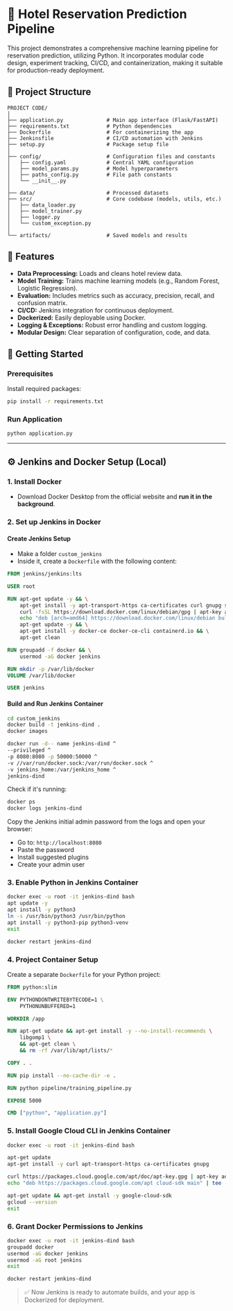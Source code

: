 # 🏨 Hotel Reservation Prediction Pipeline
This project demonstrates a comprehensive machine learning pipeline for reservation prediction, utilizing Python. It incorporates modular code design, experiment tracking, CI/CD, and containerization, making it suitable for production-ready deployment.

## 📁 Project Structure

```
PROJECT CODE/
│
├── application.py              # Main app interface (Flask/FastAPI)
├── requirements.txt            # Python dependencies
├── Dockerfile                  # For containerizing the app
├── Jenkinsfile                 # CI/CD automation with Jenkins
├── setup.py                    # Package setup file
│
├── config/                     # Configuration files and constants
│   ├── config.yaml             # Central YAML configuration
│   ├── model_params.py         # Model hyperparameters
│   ├── paths_config.py         # File path constants
│   └── __init__.py
│
├── data/                       # Processed datasets
├── src/                        # Core codebase (models, utils, etc.)
│   ├── data_loader.py
│   ├── model_trainer.py
│   ├── logger.py
│   └── custom_exception.py
│
└── artifacts/                  # Saved models and results
```

## 🔧 Features

- **Data Preprocessing:** Loads and cleans hotel review data.
- **Model Training:** Trains machine learning models (e.g., Random Forest, Logistic Regression).
- **Evaluation:** Includes metrics such as accuracy, precision, recall, and confusion matrix.
- **CI/CD:** Jenkins integration for continuous deployment.
- **Dockerized:** Easily deployable using Docker.
- **Logging & Exceptions:** Robust error handling and custom logging.
- **Modular Design:** Clear separation of configuration, code, and data.

## 🚀 Getting Started

### Prerequisites

Install required packages:

```bash
pip install -r requirements.txt
```

### Run Application

```bash
python application.py
```
---

## ⚙️ Jenkins and Docker Setup (Local)

### 1. Install Docker

- Download Docker Desktop from the official website and **run it in the background**.

### 2. Set up Jenkins in Docker

#### Create Jenkins Setup

- Make a folder `custom_jenkins`
- Inside it, create a `Dockerfile` with the following content:

```dockerfile
FROM jenkins/jenkins:lts

USER root

RUN apt-get update -y && \
    apt-get install -y apt-transport-https ca-certificates curl gnupg software-properties-common && \
    curl -fsSL https://download.docker.com/linux/debian/gpg | apt-key add - && \
    echo "deb [arch=amd64] https://download.docker.com/linux/debian bullseye stable" > /etc/apt/sources.list.d/docker.list && \
    apt-get update -y && \
    apt-get install -y docker-ce docker-ce-cli containerd.io && \
    apt-get clean

RUN groupadd -f docker && \
    usermod -aG docker jenkins

RUN mkdir -p /var/lib/docker
VOLUME /var/lib/docker

USER jenkins
```

#### Build and Run Jenkins Container

```bash
cd custom_jenkins
docker build -t jenkins-dind .
docker images

docker run -d-- name jenkins-dind ^
--privileged ^
-p 8080:8080 -p 50000:50000 ^
-v //var/run/docker.sock:/var/run/docker.sock ^
-v jenkins_home:/var/jenkins_home ^
jenkins-dind
```

Check if it's running:

```bash
docker ps
docker logs jenkins-dind
```

Copy the Jenkins initial admin password from the logs and open your browser:

- Go to: `http://localhost:8080`
- Paste the password
- Install suggested plugins
- Create your admin user

### 3. Enable Python in Jenkins Container

```bash
docker exec -u root -it jenkins-dind bash
apt update -y
apt install -y python3
ln -s /usr/bin/python3 /usr/bin/python
apt install -y python3-pip python3-venv
exit

docker restart jenkins-dind
```

### 4. Project Container Setup

Create a separate `Dockerfile` for your Python project:

```dockerfile
FROM python:slim

ENV PYTHONDONTWRITEBYTECODE=1 \
    PYTHONUNBUFFERED=1

WORKDIR /app

RUN apt-get update && apt-get install -y --no-install-recommends \
    libgomp1 \
    && apt-get clean \
    && rm -rf /var/lib/apt/lists/*

COPY . .

RUN pip install --no-cache-dir -e .

RUN python pipeline/training_pipeline.py

EXPOSE 5000

CMD ["python", "application.py"]
```

### 5. Install Google Cloud CLI in Jenkins Container

```bash
docker exec -u root -it jenkins-dind bash

apt-get update
apt-get install -y curl apt-transport-https ca-certificates gnupg

curl https://packages.cloud.google.com/apt/doc/apt-key.gpg | apt-key add -
echo "deb https://packages.cloud.google.com/apt cloud-sdk main" | tee -a /etc/apt/sources.list.d/google-cloud-sdk.list

apt-get update && apt-get install -y google-cloud-sdk
gcloud --version
exit
```

### 6. Grant Docker Permissions to Jenkins

```bash
docker exec -u root -it jenkins-dind bash
groupadd docker
usermod -aG docker jenkins
usermod -aG root jenkins
exit

docker restart jenkins-dind
```

> ✅ Now Jenkins is ready to automate builds, and your app is Dockerized for deployment.
